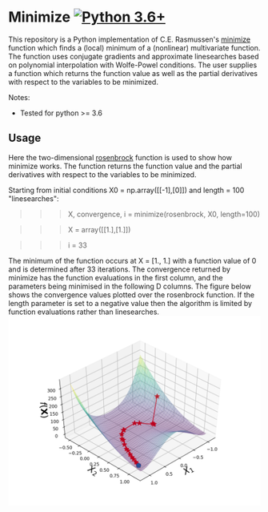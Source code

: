 # Minimize [![Python 3.6+](https://img.shields.io/badge/python-3.6+-blue.svg)](https://www.python.org/downloads/release/python-360/)

This repository is a Python implementation of C.E. Rasmussen's [minimize](http://learning.eng.cam.ac.uk/carl/code/minimize/) function which finds a (local) minimum of a (nonlinear) multivariate function. The function uses conjugate gradients and approximate linesearches based on polynomial interpolation with Wolfe-Powel conditions. The user supplies a function which returns the function value as well as the partial derivatives with respect to the variables to be minimized.

Notes:
- Tested for python >= 3.6

## Usage

Here the two-dimensional [rosenbrock](https://en.wikipedia.org/wiki/Rosenbrock_function) function is used to show how minimize works. The function returns the function value and the partial derivatives with respect to the variables to be minimized.

Starting from initial conditions X0 = np.array([[-1],[0]]) and length = 100 "linesearches":

>>> X, convergence, i = minimize(rosenbrock, X0, length=100)

>>> X  = array([[1.],[1.]])

>>> i = 33

The minimum of the function occurs at X = [1., 1.] with a function value of 0 and is determined after 33 iterations. The convergence returned by minimize has the function evaluations in the first column, and the parameters being minimised in the following D columns. The figure below shows the convergence values plotted over the rosenbrock function. If the length parameter is set to a negative value then the algorithm is limited by function evaluations rather than linesearches. 
![](img/convergence.png)